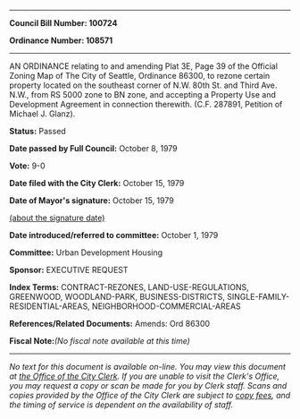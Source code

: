 

********

**Council Bill Number: 100724**
   
**Ordinance Number: 108571**
********

 AN ORDINANCE relating to and amending Plat 3E, Page 39 of the Official Zoning Map of The City of Seattle, Ordinance 86300, to rezone certain property located on the southeast corner of N.W. 80th St. and Third Ave. N.W., from RS 5000 zone to BN zone, and accepting a Property Use and Development Agreement in connection therewith. (C.F. 287891, Petition of Michael J. Glanz).

**Status:** Passed
   
**Date passed by Full Council:** October 8, 1979
   
**Vote:** 9-0
   
**Date filed with the City Clerk:** October 15, 1979
   
**Date of Mayor's signature:** October 15, 1979
   
[(about the signature date)](/~public/approvaldate.htm)
   
   
   
**Date introduced/referred to committee:** October 1, 1979
   
**Committee:** Urban Development Housing
   
**Sponsor:** EXECUTIVE REQUEST
   
   
**Index Terms:** CONTRACT-REZONES, LAND-USE-REGULATIONS, GREENWOOD, WOODLAND-PARK, BUSINESS-DISTRICTS, SINGLE-FAMILY-RESIDENTIAL-AREAS, NEIGHBORHOOD-COMMERCIAL-AREAS

**References/Related Documents:** Amends: Ord 86300

**Fiscal Note:**_(No fiscal note available at this time)_
********

_No text for this document is available on-line. You may view this document at [the Office of the City Clerk](http://www.seattle.gov/leg/clerk/contactUs.htm). If you are unable to visit the Clerk's Office, you may request a copy or scan be made for you by Clerk staff. Scans and copies provided by the Office of the City Clerk are subject to [copy fees](http://clerk.seattle.gov/~public/clerkfees.htm), and the timing of service is dependent on the availability of staff._

